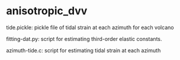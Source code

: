 # anisotropic_dvv

tide.pickle: 
pickle file of tidal strain at each azimuth for each volcano

fitting-dat.py:
script for estimating third-order elastic constants.

azimuth-tide.c:
script for estimating tidal strain at each azimuth
